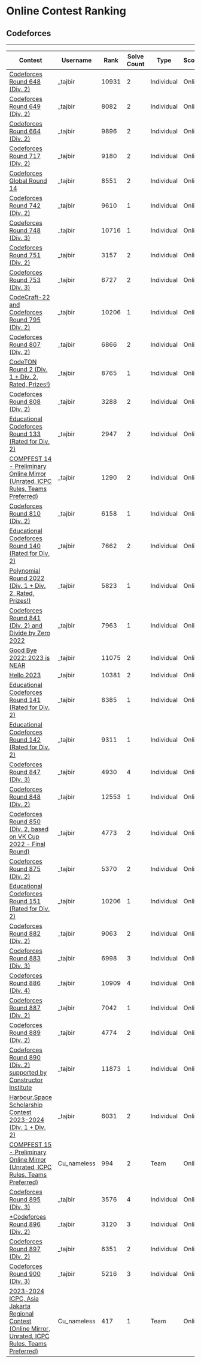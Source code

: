 # Online Contest Ranking

## Codeforces
---
| Contest                                                                                                                                                                                           | Username      | Rank   | Solve Count | Type             | Scope    |
| --                                                                                                                                                                                                | --------      | ----   | ----        | ----             |---       |
| [Codeforces Round 648 (Div. 2)](https://codeforces.com/contest/1365/standings/participant/66780630#p66780630)                                                                                     | _tajbir       | 10931  | 2           | Individual       | Online   |
| [Codeforces Round 649 (Div. 2)](https://codeforces.com/contest/1364/standings/participant/67126869#p67126869)                                                                                     | _tajbir       | 8082   | 2           | Individual       | Online   |
| [Codeforces Round 664 (Div. 2)](https://codeforces.com/contest/1395/standings/participant/98628967#p98628967)                                                                                     | _tajbir       | 9896   | 2           | Individual       | Online   |
| [Codeforces Round 717 (Div. 2)](https://codeforces.com/contest/1516/standings/participant/112939721#p112939721)                                                                                   | _tajbir       | 9180   | 2           | Individual       | Online   |
| [Codeforces Global Round 14](https://codeforces.com/contest/1515/standings/participant/113467972#p113467972)                                                                                      | _tajbir       | 8551   | 2           | Individual       | Online   |
| [Codeforces Round 742 (Div. 2)](https://codeforces.com/contest/1567/standings/participant/119828917#p119828917)                                                                                   | _tajbir       | 9610   | 1           | Individual       | Online   |
| [Codeforces Round 748 (Div. 3)](https://codeforces.com/contest/1593/standings/participant/121773885#p121773885)                                                                                   | _tajbir       | 10716  | 1           | Individual       | Online   |
| [Codeforces Round 751 (Div. 2)](https://codeforces.com/contest/1602/standings/participant/122338794#p122338794)                                                                                   | _tajbir       | 3157   | 2           | Individual       | Online   |
| [Codeforces Round 753 (Div. 3)](https://codeforces.com/contest/1607/standings/participant/122846677#p122846677)                                                                                   | _tajbir       | 6727   | 2           | Individual       | Online   |
| [CodeCraft-22 and Codeforces Round 795 (Div. 2)](https://codeforces.com/contest/1691/standings/participant/133957926#p133957926)                                                                  | _tajbir       | 10206  | 1           | Individual       | Online   |
| [Codeforces Round 807 (Div. 2)](https://codeforces.com/contest/1705/standings/participant/136474535#p136474535)                                                                                   | _tajbir       | 6866   | 2           | Individual       | Online   |
| [CodeTON Round 2 (Div. 1 + Div. 2, Rated, Prizes!)](https://codeforces.com/contest/1704/standings/participant/137490850#p137490850)                                                               | _tajbir       | 8765   | 1           | Individual       | Online   |
| [Codeforces Round 808 (Div. 2)](https://codeforces.com/contest/1708/standings/participant/136560050#p136560050)                                                                                   | _tajbir       | 3288   | 2           | Individual       | Online   |
| [Educational Codeforces Round 133 (Rated for Div. 2)](https://codeforces.com/contest/1716/standings/participant/137778747#p137778747)                                                             | _tajbir       | 2947   | 2           | Individual       | Online   |
| [COMPFEST 14 - Preliminary Online Mirror (Unrated, ICPC Rules, Teams Preferred)](https://codeforces.com/contest/1725/standings/participant/139662943#p139662943)                                  | _tajbir       | 1290   | 2           | Individual       | Online   |
| [Codeforces Round 810 (Div. 2)](https://codeforces.com/contest/1716/standings/participant/137778747#p137778747)                                                                                   | _tajbir       | 6158   | 1           | Individual       | Online   |
| [Educational Codeforces Round 140 (Rated for Div. 2)](https://codeforces.com/contest/1767/standings/participant/146046889#p146046889)                                                             | _tajbir       | 7662   | 2           | Individual       | Online   |
| [Polynomial Round 2022 (Div. 1 + Div. 2, Rated, Prizes!)](https://codeforces.com/contest/1774/standings/participant/146139739#p146139739)                                                         | _tajbir       | 5823   | 1           | Individual       | Online   |
| [Codeforces Round 841 (Div. 2) and Divide by Zero 2022](https://codeforces.com/contest/1731/standings/participant/146702564#p146702564)                                                           | _tajbir       | 7963   | 1           | Individual       | Online   |
| [Good Bye 2022: 2023 is NEAR](https://codeforces.com/contest/1770/standings/participant/146905405#p146905405)                                                           | _tajbir       | 11075   | 2           | Individual       | Online   |
| [Hello 2023](https://codeforces.com/contest/1779/standings/participant/147136293#p147136293)                                                           | _tajbir       | 10381   | 2           | Individual       | Online   |
| [Educational Codeforces Round 141 (Rated for Div. 2)](https://codeforces.com/contest/1783/standings/participant/147440098#p147440098)                                                           | _tajbir       | 8385   | 1           | Individual       | Online   |
| [Educational Codeforces Round 142 (Rated for Div. 2)](https://codeforces.com/contest/1792/standings/participant/148383271#p148383271)                                                           | _tajbir       |   9311 | 1           | Individual       | Online   |
| [Codeforces Round 847 (Div. 3)](https://codeforces.com/contest/1790/standings/participant/148611159#p148611159)                                                           | _tajbir       |   4930 | 4           | Individual       | Online   |
| [Codeforces Round 848 (Div. 2)](https://codeforces.com/contest/1778/standings/participant/148982721#p148982721)                                                           | _tajbir       |   12553 | 1           | Individual       | Online   |
| [Codeforces Round 850 (Div. 2, based on VK Cup 2022 - Final Round)](https://codeforces.com/contest/1786/standings/participant/149276579#p149276579)                                                           | _tajbir       |   4773 | 2           | Individual       | Online   |
| [Codeforces Round 875 (Div. 2)](https://codeforces.com/contest/1831/standings/participant/156237773#p156237773)                                                           | _tajbir       |   5370 | 2           | Individual       | Online   |
| [Educational Codeforces Round 151 (Rated for Div. 2)](https://codeforces.com/contest/1845/standings/participant/158139949#p158139949)                                                           | _tajbir       |   10206 | 1           | Individual       | Online   |
| [Codeforces Round 882 (Div. 2)](https://codeforces.com/contest/1847/standings/participant/158573666#p158573666)                                                           | _tajbir       |   9063 | 2           | Individual       | Online   |
| [Codeforces Round 883 (Div. 3)](https://codeforces.com/contest/1846/standings/participant/158671253#p158671253)                                                           | _tajbir       |   6998 | 3           | Individual       | Online   |
| [Codeforces Round 886 (Div. 4)](https://codeforces.com/contest/1850/standings/participant/159642196#p159642196)                                                           | _tajbir       |   10909 | 4           | Individual       | Online   |
| [Codeforces Round 887 (Div. 2)](https://codeforces.com/contest/1853/standings/participant/159817084#p159817084)                                                           | _tajbir       |   7042 | 1           | Individual       | Online   |
| [Codeforces Round 889 (Div. 2)](https://codeforces.com/contest/1855/standings/participant/160335227#p160335227)                                                           | _tajbir       |   4774 | 2           | Individual       | Online   |
| [Codeforces Round 890 (Div. 2) supported by Constructor Institute](https://codeforces.com/contest/1856/standings/participant/160806196#p160806196)                                                           | _tajbir       |   11873 | 1           | Individual       | Online   |
| [Harbour.Space Scholarship Contest 2023-2024 (Div. 1 + Div. 2)](https://codeforces.com/contest/1864/standings/participant/162275760#p162275760)                                                           | _tajbir       |   6031 | 2           | Individual       | Online   |
| [COMPFEST 15 - Preliminary Online Mirror (Unrated, ICPC Rules, Teams Preferred)](https://codeforces.com/contest/1866/standings/participant/162817530#p162817530)                                                           | Cu_nameless       |   994 | 2           | Team       | Online   |
| [Codeforces Round 895 (Div. 3)](https://codeforces.com/contest/1872/standings/participant/163137667#p163137667)                                                           | _tajbir       |   3576 | 4           | Individual       | Online   |
| [*Codeforces Round 896 (Div. 2)](https://codeforces.com/contest/1869/standings/participant/163321336#p163321336)                                                           | _tajbir       |   3120 | 3           | Individual       | Online   |
| [Codeforces Round 897 (Div. 2)](https://codeforces.com/contest/1867/standings/participant/163453185#p163453185)                                                           | _tajbir       |   6351 | 2           | Individual       | Online   |
| [Codeforces Round 900 (Div. 3)](https://codeforces.com/contest/1878/standings/participant/164564638#p164564638)                                                           | _tajbir       |   5216 | 3           | Individual       | Online   |
| [2023-2024 ICPC, Asia Jakarta Regional Contest (Online Mirror, Unrated, ICPC Rules, Teams Preferred)](https://codeforces.com/contest/1906/standings/participant/169073926#p169073926)                                                           | Cu_nameless       |   417 | 1           | Team       | Online   |
